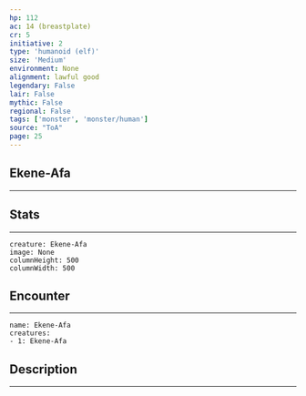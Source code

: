 ```yaml
---
hp: 112
ac: 14 (breastplate)
cr: 5
initiative: 2
type: 'humanoid (elf)'    
size: 'Medium'
environment: None
alignment: lawful good
legendary: False
lair: False
mythic: False
regional: False
tags: ['monster', 'monster/human']
source: "ToA"
page: 25
---
```


## Ekene-Afa
---



## Stats
---

```statblock
creature: Ekene-Afa
image: None
columnHeight: 500
columnWidth: 500
```

## Encounter
---

```encounter-table
name: Ekene-Afa
creatures:
- 1: Ekene-Afa
```

## Description
---




